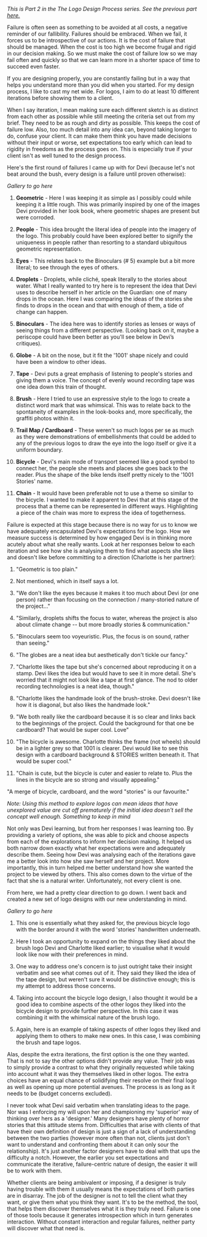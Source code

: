 *This is Part 2 in the The Logo Design Process series. See the previous part [here.](#/thoughts/thought01-01)*

Failure is often seen as something to be avoided at all costs, a negative reminder of our fallibility. Failures should be embraced. When we fail, it forces us to be introspective of our actions. It is the cost of failure that should be managed. When the cost is too high we become frugal and rigid in our decision making. So we must make the cost of failure low so we may fail often and quickly so that we can learn more in a shorter space of time to succeed even faster.

If you are designing properly, you are constantly failing but in a way that helps you understand more than you did when you started. For my design process, I like to cast my net wide. For logos, I aim to do at least 10 different iterations before showing them to a client.

When I say iteration, I mean making sure each different sketch is as distinct from each other as possible while still meeting the criteria set out from my brief. They need to be as rough and dirty as possible. This keeps the cost of failure low. Also, too much detail into any idea can, beyond taking longer to do, confuse your client. It can make them think you have made decisions without their input or worse, set expectations too early which can lead to rigidity in freedoms as the process goes on. This is especially true if your client isn't as well tuned to the design process.

Here's the first round of failures I came up with for Devi (because let's not beat around the bush, every design is a failure until proven otherwise):

*Gallery to go here*

1. **Geometric** - Here I was keeping it as simple as I possibly could while keeping it a little rough. This was primarily inspired by one of the images Devi provided in her look book, where geometric shapes are present but were corroded.

2. **People** - This idea brought the literal idea of people into the imagery of the logo. This probably could have been explored better to signify the uniqueness in people rather than resorting to a standard ubiquitous geometric representation.

3. **Eyes** - This relates back to the Binoculars (# 5) example but a bit more literal; to see through the eyes of others.

4. **Droplets** - Droplets, while cliché, speak literally to the stories about water. What I really wanted to try here is to represent the idea that Devi uses to describe herself in her article on the Guardian: one of many drops in the ocean. Here I was comparing the ideas of the stories she finds to drops in the ocean and that with enough of them, a tide of change can happen.

5. **Binoculars** - The idea here was to identify stories as lenses or ways of seeing things from a different perspective. (Looking back on it, maybe a periscope could have been better as you'll see below in Devi’s critiques).

6. **Globe** - A bit on the nose, but it fit the '1001' shape nicely and could have been a window to other ideas.

7. **Tape** - Devi puts a great emphasis of listening to people's stories and giving them a voice. The concept of evenly wound recording tape was one idea down this train of thought.

8. **Brush** - Here I tried to use an expressive style to the logo to create a distinct word mark that was whimsical. This was to relate back to the spontaneity of examples in the look-books and, more specifically, the graffiti photos within it.

9. **Trail Map / Cardboard** - These weren't so much logos per se as much as they were demonstrations of embellishments that could be added to any of the previous logos to draw the eye into the logo itself or give it a uniform boundary.

10. **Bicycle** - Devi's main mode of transport seemed like a good symbol to connect her, the people she meets and places she goes back to the reader. Plus the shape of the bike lends itself pretty nicely to the '1001 Stories' name.

11. **Chain** - It would have been preferable not to use a theme so similar to the bicycle. I wanted to make it apparent to Devi that at this stage of the process that a theme can be represented in different ways. Highlighting a piece of the chain was more to express the idea of togetherness.

Failure is expected at this stage because there is no way for us to know we have adequately encapsulated Devi's expectations for the logo. How we measure success is determined by how engaged Devi is in thinking more acutely about what she really wants. Look at her responses below to each iteration and see how she is analysing them to find what aspects she likes and doesn't like before committing to a direction (Charlotte is her partner):

1. "Geometric is too plain."

2. Not mentioned, which in itself says a lot.

3. "We don't like the eyes because it makes it too much about Devi (or one person) rather than focusing on the connection / many-storied nature of the project..."

4. "Similarly, droplets shifts the focus to water, whereas the project is also about climate change -- but more broadly stories & communication."

5. "Binoculars seem too voyeuristic. Plus, the focus is on sound, rather than seeing."

6. "The globes are a neat idea but aesthetically don't tickle our fancy."

7. "Charlotte likes the tape but she's concerned about reproducing it on a stamp. Devi likes the idea but would have to see it in more detail. She's worried that it might not look like a tape at first glance. The nod to older recording technologies is a neat idea, though."

8. "Charlotte likes the handmade look of the brush-stroke. Devi doesn't like how it is diagonal, but also likes the handmade look."

9. "We both really like the cardboard because it is so clear and links back to the beginnings of the project. Could the background for that one be cardboard? That would be super cool. Love"

10. "The bicycle is awesome. Charlotte thinks the frame (not wheels) should be in a lighter grey so that 1001 is clearer. Devi would like to see this design with a cardboard background & STORIES written beneath it. That would be super cool."

11. "Chain is cute, but the bicycle is cuter and easier to relate to. Plus the lines in the bicycle are so strong and visually appealing."

"A merge of bicycle, cardboard, and the word "stories" is our favourite."

*Note: Using this method to explore logos can mean ideas that have unexplored value are cut off prematurely if the initial idea doesn't sell the concept well enough. Something to keep in mind*

Not only was Devi learning, but from her responses I was learning too. By providing a variety of options, she was able to pick and choose aspects from each of the explorations to inform her decision making. It helped us both narrow down exactly what her expectations were and adequately describe them. Seeing how Devi was analysing each of the iterations gave me a better look into how she saw herself and her project. More importantly, this in turn helped me better understand how she wanted the project to be viewed by others. This also comes down to the virtue of the fact that she is a natural writer. Unfortunately, not every client is one.

From here, we had a pretty clear direction to go down. I went back and created a new set of logo designs with our new understanding in mind.

*Gallery to go here*

1. This one is essentially what they asked for, the previous bicycle logo with the border around it with the word 'stories' handwritten underneath.

2. Here I took an opportunity to expand on the things they liked about the brush logo Devi and Charlotte liked earlier; to visualise what it would look like now with their preferences in mind.

3. One way to address one's concern is to just outright take their insight verbatim and see what comes out of it. They said they liked the idea of the tape design, but weren't sure it would be distinctive enough; this is my attempt to address those concerns.

4. Taking into account the bicycle logo design, I also thought it would be a good idea to combine aspects of the other logos they liked into the bicycle design to provide further perspective. In this case it was combining it with the whimsical nature of the brush logo.

5. Again, here is an example of taking aspects of other logos they liked and applying them to others to make new ones. In this case, I was combining the brush and tape logos.

Alas, despite the extra iterations, the first option is the one they wanted. That is not to say the other options didn't provide any value. Their job was to simply provide a contrast to what they originally requested while taking into account what it was they themselves liked in other logos. The extra choices have an equal chance of solidifying their resolve on their final logo as well as opening up more potential avenues. The process is as long as it needs to be (budget concerns excluded).

I never took what Devi said verbatim when translating ideas to the page. Nor was I enforcing my will upon her and championing my 'superior' way of thinking over hers as a 'designer.' Many designers have plenty of horror stories that this attitude stems from. Difficulties that arise with clients of that have their own definition of design is just a sign of a lack of understanding between the two parties (however more often than not, clients just don't want to understand and confronting them about it can only sour the relationship). It's just another factor designers have to deal with that ups the difficulty a notch. However, the earlier you set expectations and communicate the iterative, failure-centric nature of design, the easier it will be to work with them.

Whether clients are being ambivalent or imposing, if a designer is truly having trouble with them it usually means the expectations of both parties are in disarray. The job of the designer is not to tell the client what they want, or give them what you think they want. It's to be the method, the tool, that helps them discover themselves what it is they truly need. Failure is one of those tools because it generates introspection which in turn generates interaction. Without constant interaction and regular failures, neither party will discover what that need is.
